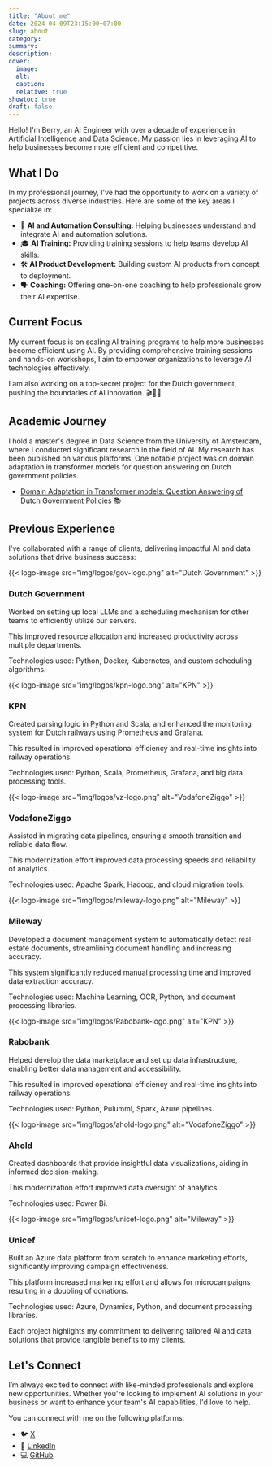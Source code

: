 ```yaml
---
title: "About me"
date: 2024-04-09T23:15:00+07:00
slug: about
category:
summary:
description: 
cover:
  image:
  alt:
  caption: 
  relative: true
showtoc: true
draft: false
---
```



Hello! I'm Berry, an AI Engineer with over a decade of experience in Artificial Intelligence and Data Science. My passion lies in leveraging AI to help businesses become more efficient and competitive.

## What I Do

In my professional journey, I've had the opportunity to work on a variety of projects across diverse industries. Here are some of the key areas I specialize in:

- 🤖 **AI and Automation Consulting:** Helping businesses understand and integrate AI and automation solutions.
- 🎓 **AI Training:** Providing training sessions to help teams develop AI skills.
- 🛠 **AI Product Development:** Building custom AI products from concept to deployment.
- 🗣 **Coaching:** Offering one-on-one coaching to help professionals grow their AI expertise.

## Current Focus

My current focus is on scaling AI training programs to help more businesses become efficient using AI. By providing comprehensive training sessions and hands-on workshops, I aim to empower organizations to leverage AI technologies effectively.

I am also working on a top-secret project for the Dutch government, pushing the boundaries of AI innovation. 🎬🕵️‍♂️

## Academic Journey

I hold a master's degree in Data Science from the University of Amsterdam, where I conducted significant research in the field of AI. My research has been published on various platforms. One notable project was on domain adaptation in transformer models for question answering on Dutch government policies.

- [Domain Adaptation in Transformer models: Question Answering of Dutch Government Policies](https://link.springer.com/chapter/10.1007/978-3-031-48232-8_19) 📚


## Previous Experience

I've collaborated with a range of clients, delivering impactful AI and data solutions that drive business success:

<div class="experience-list">
  <div class="experience-item">
    {{< logo-image src="img/logos/gov-logo.png" alt="Dutch Government" >}}
    <div class="experience-content">
      <h3>Dutch Government</h3>
      <p>Worked on setting up local LLMs and a scheduling mechanism for other teams to efficiently utilize our servers.</p>
      <p>This improved resource allocation and increased productivity across multiple departments.</p>
      <p>Technologies used: Python, Docker, Kubernetes, and custom scheduling algorithms.</p>
    </div>
  </div>

  <div class="experience-item">
    {{< logo-image src="img/logos/kpn-logo.png" alt="KPN" >}}
    <div class="experience-content">
      <h3>KPN</h3>
      <p>Created parsing logic in Python and Scala, and enhanced the monitoring system for Dutch railways using Prometheus and Grafana.</p>
      <p>This resulted in improved operational efficiency and real-time insights into railway operations.</p>
      <p>Technologies used: Python, Scala, Prometheus, Grafana, and big data processing tools.</p>
    </div>
  </div>

  <div class="experience-item">
    {{< logo-image src="img/logos/vz-logo.png" alt="VodafoneZiggo" >}}
    <div class="experience-content">
      <h3>VodafoneZiggo</h3>
      <p>Assisted in migrating data pipelines, ensuring a smooth transition and reliable data flow.</p>
      <p>This modernization effort improved data processing speeds and reliability of analytics.</p>
      <p>Technologies used: Apache Spark, Hadoop, and cloud migration tools.</p>
    </div>
  </div>

  <div class="experience-item">
    {{< logo-image src="img/logos/mileway-logo.png" alt="Mileway" >}}
    <div class="experience-content">
      <h3>Mileway</h3>
      <p>Developed a document management system to automatically detect real estate documents, streamlining document handling and increasing accuracy.</p>
      <p>This system significantly reduced manual processing time and improved data extraction accuracy.</p>
      <p>Technologies used: Machine Learning, OCR, Python, and document processing libraries.</p>
    </div>
  </div>
</div>

  <div class="experience-item">
    {{< logo-image src="img/logos/Rabobank-logo.png" alt="KPN" >}}
    <div class="experience-content">
      <h3>Rabobank</h3>
      <p>Helped develop the data marketplace and set up data infrastructure, enabling better data management and accessibility.</p>
      <p>This resulted in improved operational efficiency and real-time insights into railway operations.</p>
      <p>Technologies used: Python, Pulummi, Spark, Azure pipelines.</p>
    </div>
  </div>

  <div class="experience-item">
    {{< logo-image src="img/logos/ahold-logo.png" alt="VodafoneZiggo" >}}
    <div class="experience-content">
      <h3>Ahold</h3>
      <p>Created dashboards that provide insightful data visualizations, aiding in informed decision-making.</p>
      <p>This modernization effort improved data oversight of analytics.</p>
      <p>Technologies used: Power Bi.</p>
    </div>
  </div>

  <div class="experience-item">
    {{< logo-image src="img/logos/unicef-logo.png" alt="Mileway" >}}
    <div class="experience-content">
      <h3>Unicef</h3>
      <p>Built an Azure data platform from scratch to enhance marketing efforts, significantly improving campaign effectiveness.</p>
      <p>This platform increased markering effort and allows for microcampaigns resulting in a doubling of donations.</p>
      <p>Technologies used: Azure, Dynamics, Python, and document processing libraries.</p>
    </div>
  </div>
</div>


Each project highlights my commitment to delivering tailored AI and data solutions that provide tangible benefits to my clients.


## Let's Connect

I’m always excited to connect with like-minded professionals and explore new opportunities. Whether you're looking to implement AI solutions in your business or want to enhance your team's AI capabilities, I'd love to help.

You can connect with me on the following platforms:

- 🐦 [X](https://twitter.com/berryblom)
- 💼 [LinkedIn](https://www.linkedin.com/in/berry-blom/)
- 💻 [GitHub](https://github.com/berryxmas)

